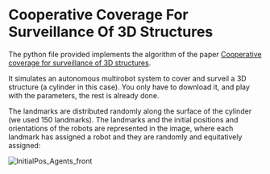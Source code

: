 # Cooperative Coverage For Surveillance Of 3D Structures

The python file provided implements the algorithm of the paper [Cooperative coverage for surveillance of 3D structures](https://ieeexplore.ieee.org/document/8205999).

It simulates an autonomous multirobot system to cover and surveil a 3D structure (a cylinder in this case).
You only have to download it, and play with the parameters, the rest is already done.

The landmarks are distributed randomly along the surface of the cylinder (we used 150 landmarks).
The landmarks and the initial positions and orientations of the robots are represented in the image, where each landmark has assigned a robot and they are randomly and equitatively assigned:

![InitialPos_Agents_front](https://user-images.githubusercontent.com/71872419/124787818-1736b500-df49-11eb-9af6-cba869280527.png)


